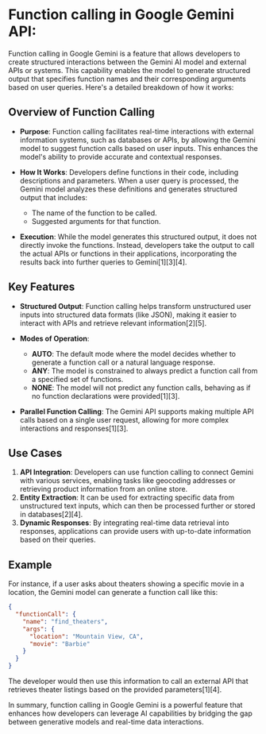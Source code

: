 # Function calling in Google Gemini API:
Function calling in Google Gemini is a feature that allows developers to create structured interactions between the Gemini AI model and external APIs or systems. This capability enables the model to generate structured output that specifies function names and their corresponding arguments based on user queries. Here's a detailed breakdown of how it works:

## Overview of Function Calling

- **Purpose**: Function calling facilitates real-time interactions with external information systems, such as databases or APIs, by allowing the Gemini model to suggest function calls based on user inputs. This enhances the model's ability to provide accurate and contextual responses.

- **How It Works**: Developers define functions in their code, including descriptions and parameters. When a user query is processed, the Gemini model analyzes these definitions and generates structured output that includes:

  - The name of the function to be called.
  - Suggested arguments for that function.

- **Execution**: While the model generates this structured output, it does not directly invoke the functions. Instead, developers take the output to call the actual APIs or functions in their applications, incorporating the results back into further queries to Gemini[1][3][4].

## Key Features

- **Structured Output**: Function calling helps transform unstructured user inputs into structured data formats (like JSON), making it easier to interact with APIs and retrieve relevant information[2][5].

- **Modes of Operation**:

  - **AUTO**: The default mode where the model decides whether to generate a function call or a natural language response.
  - **ANY**: The model is constrained to always predict a function call from a specified set of functions.
  - **NONE**: The model will not predict any function calls, behaving as if no function declarations were provided[1][3].

- **Parallel Function Calling**: The Gemini API supports making multiple API calls based on a single user request, allowing for more complex interactions and responses[1][3].

## Use Cases

1. **API Integration**: Developers can use function calling to connect Gemini with various services, enabling tasks like geocoding addresses or retrieving product information from an online store.
2. **Entity Extraction**: It can be used for extracting specific data from unstructured text inputs, which can then be processed further or stored in databases[2][4].
3. **Dynamic Responses**: By integrating real-time data retrieval into responses, applications can provide users with up-to-date information based on their queries.

## Example

For instance, if a user asks about theaters showing a specific movie in a location, the Gemini model can generate a function call like this:

```json
{
  "functionCall": {
    "name": "find_theaters",
    "args": {
      "location": "Mountain View, CA",
      "movie": "Barbie"
    }
  }
}
```

The developer would then use this information to call an external API that retrieves theater listings based on the provided parameters[1][4].

In summary, function calling in Google Gemini is a powerful feature that enhances how developers can leverage AI capabilities by bridging the gap between generative models and real-time data interactions.
